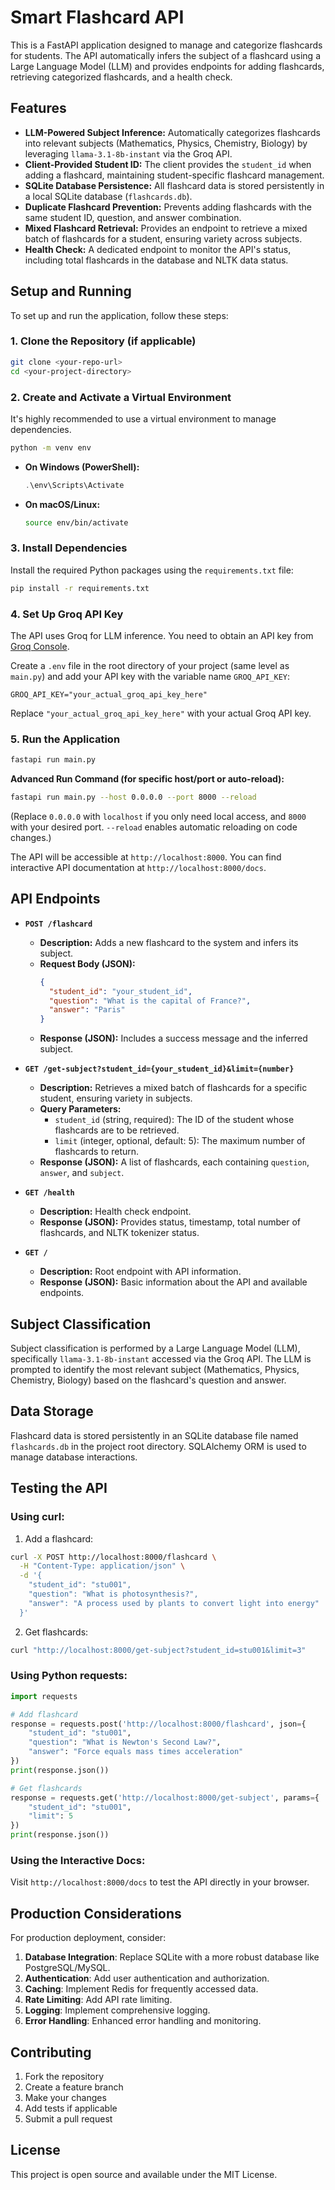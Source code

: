 # Smart Flashcard API

This is a FastAPI application designed to manage and categorize flashcards for students. The API automatically infers the subject of a flashcard using a Large Language Model (LLM) and provides endpoints for adding flashcards, retrieving categorized flashcards, and a health check.

## Features

*   **LLM-Powered Subject Inference:** Automatically categorizes flashcards into relevant subjects (Mathematics, Physics, Chemistry, Biology) by leveraging `llama-3.1-8b-instant` via the Groq API.
*   **Client-Provided Student ID:** The client provides the `student_id` when adding a flashcard, maintaining student-specific flashcard management.
*   **SQLite Database Persistence:** All flashcard data is stored persistently in a local SQLite database (`flashcards.db`).
*   **Duplicate Flashcard Prevention:** Prevents adding flashcards with the same student ID, question, and answer combination.
*   **Mixed Flashcard Retrieval:** Provides an endpoint to retrieve a mixed batch of flashcards for a student, ensuring variety across subjects.
*   **Health Check:** A dedicated endpoint to monitor the API's status, including total flashcards in the database and NLTK data status.

## Setup and Running

To set up and run the application, follow these steps:

### 1. Clone the Repository (if applicable)

```bash
git clone <your-repo-url>
cd <your-project-directory>
```

### 2. Create and Activate a Virtual Environment

It's highly recommended to use a virtual environment to manage dependencies.

```bash
python -m venv env
```

*   **On Windows (PowerShell):**
    ```powershell
    .\env\Scripts\Activate
    ```
*   **On macOS/Linux:**
    ```bash
    source env/bin/activate
    ```

### 3. Install Dependencies

Install the required Python packages using the `requirements.txt` file:

```bash
pip install -r requirements.txt
```

### 4. Set Up Groq API Key

The API uses Groq for LLM inference. You need to obtain an API key from [Groq Console](https://console.groq.com/keys).

Create a `.env` file in the root directory of your project (same level as `main.py`) and add your API key with the variable name `GROQ_API_KEY`:

```
GROQ_API_KEY="your_actual_groq_api_key_here"
```

Replace `"your_actual_groq_api_key_here"` with your actual Groq API key.

### 5. Run the Application

```bash
fastapi run main.py
```

**Advanced Run Command (for specific host/port or auto-reload):**
```bash
fastapi run main.py --host 0.0.0.0 --port 8000 --reload
```
(Replace `0.0.0.0` with `localhost` if you only need local access, and `8000` with your desired port. `--reload` enables automatic reloading on code changes.)

The API will be accessible at `http://localhost:8000`. You can find interactive API documentation at `http://localhost:8000/docs`.

## API Endpoints

*   **`POST /flashcard`**
    *   **Description:** Adds a new flashcard to the system and infers its subject.
    *   **Request Body (JSON):**
        ```json
        {
          "student_id": "your_student_id",
          "question": "What is the capital of France?",
          "answer": "Paris"
        }
        ```
    *   **Response (JSON):** Includes a success message and the inferred subject.

*   **`GET /get-subject?student_id={your_student_id}&limit={number}`**
    *   **Description:** Retrieves a mixed batch of flashcards for a specific student, ensuring variety in subjects.
    *   **Query Parameters:**
        *   `student_id` (string, required): The ID of the student whose flashcards are to be retrieved.
        *   `limit` (integer, optional, default: 5): The maximum number of flashcards to return.
    *   **Response (JSON):** A list of flashcards, each containing `question`, `answer`, and `subject`.

*   **`GET /health`**
    *   **Description:** Health check endpoint.
    *   **Response (JSON):** Provides status, timestamp, total number of flashcards, and NLTK tokenizer status.

*   **`GET /`**
    *   **Description:** Root endpoint with API information.
    *   **Response (JSON):** Basic information about the API and available endpoints.

## Subject Classification

Subject classification is performed by a Large Language Model (LLM), specifically `llama-3.1-8b-instant` accessed via the Groq API. The LLM is prompted to identify the most relevant subject (Mathematics, Physics, Chemistry, Biology) based on the flashcard's question and answer.

## Data Storage

Flashcard data is stored persistently in an SQLite database file named `flashcards.db` in the project root directory. SQLAlchemy ORM is used to manage database interactions.

## Testing the API

### Using curl:

1. Add a flashcard:
```bash
curl -X POST http://localhost:8000/flashcard \
  -H "Content-Type: application/json" \
  -d '{
    "student_id": "stu001",
    "question": "What is photosynthesis?",
    "answer": "A process used by plants to convert light into energy"
  }'
```

2. Get flashcards:
```bash
curl "http://localhost:8000/get-subject?student_id=stu001&limit=3"
```

### Using Python requests:

```python
import requests

# Add flashcard
response = requests.post('http://localhost:8000/flashcard', json={
    "student_id": "stu001",
    "question": "What is Newton's Second Law?",
    "answer": "Force equals mass times acceleration"
})
print(response.json())

# Get flashcards
response = requests.get('http://localhost:8000/get-subject', params={
    "student_id": "stu001",
    "limit": 5
})
print(response.json())
```

### Using the Interactive Docs:
Visit `http://localhost:8000/docs` to test the API directly in your browser.

## Production Considerations

For production deployment, consider:

1. **Database Integration**: Replace SQLite with a more robust database like PostgreSQL/MySQL.
2. **Authentication**: Add user authentication and authorization.
3. **Caching**: Implement Redis for frequently accessed data.
4. **Rate Limiting**: Add API rate limiting.
5. **Logging**: Implement comprehensive logging.
6. **Error Handling**: Enhanced error handling and monitoring.

## Contributing

1. Fork the repository
2. Create a feature branch
3. Make your changes
4. Add tests if applicable
5. Submit a pull request

## License

This project is open source and available under the MIT License.